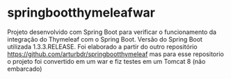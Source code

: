 # springbootthymeleafwar

Projeto desenvolvido com Spring Boot para verificar o funcionamento da integração do Thymeleaf com o Spring Boot.
Versão do Spring Boot utilizada 1.3.3.RELEASE. Foi elaborado a partir do outro repositório https://github.com/arturbdr/springbootthymeleaf mas para esse repositorio o projeto foi convertido em um war e fiz testes em um Tomcat 8 (não embarcado)

